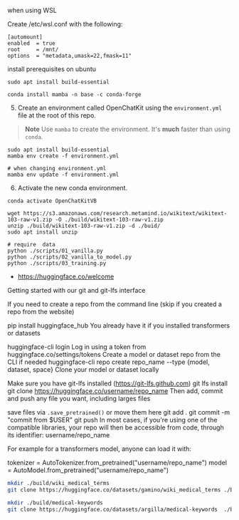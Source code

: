 
when using WSL

Create /etc/wsl.conf with the following:

```
[automount]
enabled  = true
root     = /mnt/
options  = "metadata,umask=22,fmask=11"
```

install prerequisites on ubuntu 

```shell
sudo apt install build-essential
```

```shell
conda install mamba -n base -c conda-forge
```

5. Create an environment called OpenChatKit using the `environment.yml` file at the root of this repo.

> **Note**
> Use `mamba` to create the environment. It's **much** faster than using `conda`.

```shell
sudo apt install build-essential
mamba env create -f environment.yml 

# when changing environment.yml
mamba env update -f environment.yml

```

6. Activate the new conda environment.

```shell
conda activate OpenChatKitVB

wget https://s3.amazonaws.com/research.metamind.io/wikitext/wikitext-103-raw-v1.zip -O ./build/wikitext-103-raw-v1.zip
unzip ./build/wikitext-103-raw-v1.zip -d ./buid/
sudo apt install unzip

# require  data
python ./scripts/01_vanilla.py
python ./scripts/02_vanilla_to_model.py
python ./scripts/03_training.py

```





* https://huggingface.co/welcome

Getting started with our git and git-lfs interface

If you need to create a repo from the command line (skip if you created a repo from the website)

pip install huggingface_hub
You already have it if you installed transformers or datasets

huggingface-cli login
Log in using a token from huggingface.co/settings/tokens
Create a model or dataset repo from the CLI if needed
huggingface-cli repo create repo_name --type {model, dataset, space}
Clone your model or dataset locally

Make sure you have git-lfs installed
(https://git-lfs.github.com)
git lfs install
git clone https://huggingface.co/username/repo_name
Then add, commit and push any file you want, including larges files

 save files via `.save_pretrained()` or move them here
git add .
git commit -m "commit from $USER"
git push
In most cases, if you're using one of the compatible libraries, your repo will then be accessible from code, through its identifier: username/repo_name

For example for a transformers model, anyone can load it with:

tokenizer = AutoTokenizer.from_pretrained("username/repo_name")
model = AutoModel.from_pretrained("username/repo_name")

```bash
mkdir ./build/wiki_medical_terms
git clone https://huggingface.co/datasets/gamino/wiki_medical_terms ./build/wiki_medical_terms

mkdir ./build/medical-keywords
git clone https://huggingface.co/datasets/argilla/medical-keywords  ./build/medical-keywords
```